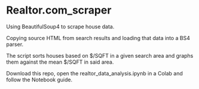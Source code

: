 # Realtor.com_scraper
Using BeautifulSoup4 to scrape house data.

Copying source HTML from search results and loading that data into a BS4 parser.

The script sorts houses based on $/SQFT in a given search area and graphs them against the mean $/SQFT in said area.

Download this repo, open the realtor_data_analysis.ipynb in a Colab and follow the Notebook guide.
